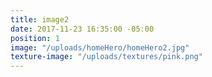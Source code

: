 ```yaml
---
title: image2
date: 2017-11-23 16:35:00 -05:00
position: 1
image: "/uploads/homeHero/homeHero2.jpg"
texture-image: "/uploads/textures/pink.png"
---
```

